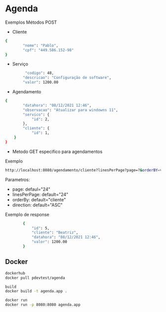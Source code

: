 # Agenda  


Exemplos Métodos POST 

- Cliente
```sh
{
        "nome": "Pablo",
        "cpf": "449.586.152-98"
}
```

- Serviço 
```sh
         "codigo": 48,
        "descricao": "Configuração de software",
        "valor": 1200.00
```


- Agendamento 
```sh
{
        "datahora": "08/12/2021 12:46",
        "observacao": "Atualizar para windowns 11",
        "servico": {
            "id": 2,
        },
        "cliente": {
            "id": 1,
    }
}
```
- Metodo GET especifico para agendamentos 

 Exemplo
```sh
http://localhost:8080/agendamento/cliente?linesPerPage?page=?&orderBY=valor&direction=DESC
```

Parametros: 
- page:  defaul="24"
- linesPerPage:  default="24"
- orderBy:  default="cliente"
- direction:  default="ASC"

Exemplo de response 

```sh
        {
            "id": 5,
            "cliente": "Beatriz",
            "datahora": "08/12/2021 12:46",
            "valor": 1200.00
        }
```

## Docker 
```sh
dockerhub 
docker pull pdevtest/agenda

build
docker build -t agenda.app .

docker run 
docker run -p 8080:8080 agenda.app
```
